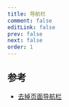 ```yaml
---
title: 导航栏
comment: false
editLink: false
prev: false
next: false
order: 1
---
```


## 参考

- [去掉页面导航栏](https://blog.csdn.net/World_Mei/article/details/107292941)

